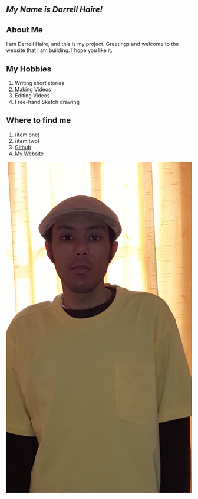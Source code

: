 ***My Name is Darrell Haire!***
---

## About Me
I am Darrell Haire, and this is my project. Greetings and welcome to the website that I am building. I hope you like it.
## My Hobbies
1. Writing short stories
2. Making Videos
3. Editing Videos
4. Free-hand Sketch drawing
## Where to find me
1. (item one)
2. (item two)
3. [Github](https://github.com/darrellhaire405/darrellhaire)
4. [My Website](https://relaxed-borg-387d57.netlify.com)

![My picture](pictures/my-picture.jpg)

